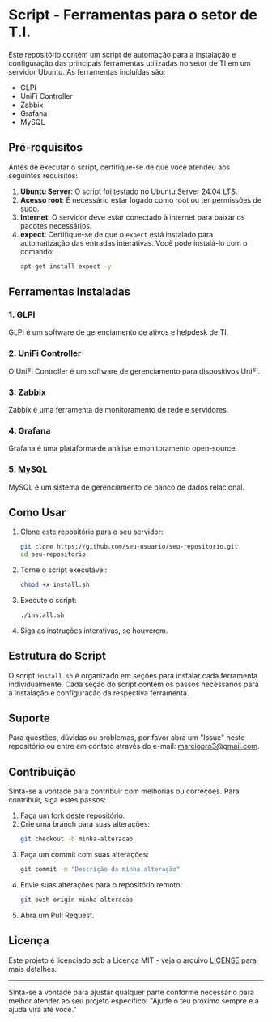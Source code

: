 # Script - Ferramentas para o setor de T.I.

Este repositório contém um script de automação para a instalação e configuração das principais ferramentas utilizadas no setor de TI em um servidor Ubuntu. As ferramentas incluídas são:

- GLPI
- UniFi Controller
- Zabbix
- Grafana
- MySQL

## Pré-requisitos

Antes de executar o script, certifique-se de que você atendeu aos seguintes requisitos:

1. **Ubuntu Server**: O script foi testado no Ubuntu Server 24.04 LTS.
2. **Acesso root**: É necessário estar logado como root ou ter permissões de sudo.
3. **Internet**: O servidor deve estar conectado à internet para baixar os pacotes necessários.
4. **expect**: Certifique-se de que o `expect` está instalado para automatização das entradas interativas. Você pode instalá-lo com o comando:
    ```bash
    apt-get install expect -y
    ```

## Ferramentas Instaladas

### 1. GLPI
GLPI é um software de gerenciamento de ativos e helpdesk de TI.

### 2. UniFi Controller
O UniFi Controller é um software de gerenciamento para dispositivos UniFi.

### 3. Zabbix
Zabbix é uma ferramenta de monitoramento de rede e servidores.

### 4. Grafana
Grafana é uma plataforma de análise e monitoramento open-source.

### 5. MySQL
MySQL é um sistema de gerenciamento de banco de dados relacional.

## Como Usar

1. Clone este repositório para o seu servidor:
    ```bash
    git clone https://github.com/seu-usuario/seu-repositorio.git
    cd seu-repositorio
    ```

2. Torne o script executável:
    ```bash
    chmod +x install.sh
    ```

3. Execute o script:
    ```bash
    ./install.sh
    ```

4. Siga as instruções interativas, se houverem.

## Estrutura do Script

O script `install.sh` é organizado em seções para instalar cada ferramenta individualmente. Cada seção do script contém os passos necessários para a instalação e configuração da respectiva ferramenta.

## Suporte

Para questões, dúvidas ou problemas, por favor abra um "Issue" neste repositório ou entre em contato através do e-mail: marciopro3@gmail.com.

## Contribuição

Sinta-se à vontade para contribuir com melhorias ou correções. Para contribuir, siga estes passos:

1. Faça um fork deste repositório.
2. Crie uma branch para suas alterações:
    ```bash
    git checkout -b minha-alteracao
    ```
3. Faça um commit com suas alterações:
    ```bash
    git commit -m "Descrição da minha alteração"
    ```
4. Envie suas alterações para o repositório remoto:
    ```bash
    git push origin minha-alteracao
    ```
5. Abra um Pull Request.

## Licença

Este projeto é licenciado sob a Licença MIT - veja o arquivo [LICENSE](LICENSE) para mais detalhes.

---

Sinta-se à vontade para ajustar qualquer parte conforme necessário para melhor atender ao seu projeto específico!
"Ajude o teu próximo sempre e a ajuda virá até você."
